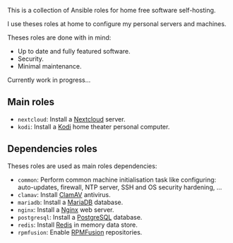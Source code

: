 This is a collection of Ansible roles for home free software self-hosting.

I use theses roles at home to configure my personal servers and machines.

Theses roles are done with in mind:

* Up to date and fully featured software.
* Security.
* Minimal maintenance.


Currently work in progress...

## Main roles

* `nextcloud`: Install a [Nextcloud](https://nextcloud.com) server.
* `kodi`: Install a [Kodi](https://kodi.tv) home theater personal computer.

## Dependencies roles

Theses roles are used as main roles dependencies:

* `common`: Perform common machine initialisation task like configuring:
            auto-updates, firewall, NTP server, SSH and OS security hardening,
            ...
* `clamav`: Install [ClamAV](https://www.clamav.net) antivirus.
* `mariadb`: Install a [MariaDB](https://mariadb.org) database.
* `nginx`: Install a [Nginx](https://nginx.org) web server.
* `postgresql`: Install a [PostgreSQL](https://www.postgresql.org) database.
* `redis`: Install [Redis](https://redis.io) in memory data store.
* `rpmfusion`: Enable [RPMFusion](https://rpmfusion.org) repositories.
